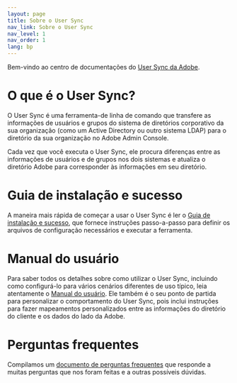 ```yaml
---
layout: page
title: Sobre o User Sync
nav_link: Sobre o User Sync
nav_level: 1
nav_order: 1
lang: bp
---
```


Bem-vindo ao centro de documentações do [User Sync da Adobe](https://github.com/adobe-apiplatform/user-sync.py).

# O que é o User Sync?

O User Sync é uma ferramenta-de linha de comando que transfere as informações de usuários e grupos
do sistema de diretórios corporativo da sua organização
(como um Active Directory ou outro sistema LDAP) para o
diretório da sua organização no Adobe Admin Console.

Cada vez que você executa o User Sync, ele procura diferenças entre as
informações de usuários e de grupos nos dois sistemas e atualiza o
diretório Adobe para corresponder às informações em seu diretório.

# Guia de instalação e sucesso

A maneira mais rápida de começar a usar o User Sync é ler o
[Guia de instalação e sucesso](success-guide/index.md), que fornece instruções
passo-a-passo para definir os arquivos de configuração necessários
e executar a ferramenta.

# Manual do usuário

Para saber todos os detalhes sobre como utilizar o User Sync, incluindo como configurá-lo
para vários cenários diferentes de uso típico, leia atentamente
o [Manual do usuário](user-manual/index.md). Ele também é o seu ponto de partida
para personalizar o comportamento do User Sync, pois inclui
instruções para fazer mapeamentos personalizados entre as informações do diretório do cliente
e os dados do lado da Adobe.

# Perguntas frequentes 

Compilamos um [documento de perguntas frequentes](FAQ/index.md) que responde a muitas perguntas que nos foram feitas e a outras possíveis dúvidas.

